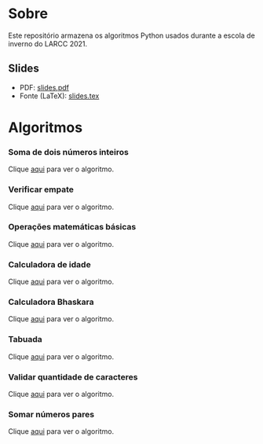 # Sobre

Este repositório armazena os algoritmos Python usados durante a escola de inverno do LARCC 2021.

## Slides

- PDF: [slides.pdf](slides.pdf)
- Fonte (LaTeX): [slides.tex](slides.tex)

# Algoritmos

### Soma de dois números inteiros

Clique [aqui](exercicios/soma-inteiros.py) para ver o algoritmo.

### Verificar empate

Clique [aqui](exercicios/verificar-empate.py) para ver o algoritmo.

### Operações matemáticas básicas

Clique [aqui](exercicios/operacoes-matematicas.py) para ver o algoritmo.

### Calculadora de idade

Clique [aqui](exercicios/calculadora-idade.py) para ver o algoritmo.

### Calculadora Bhaskara

Clique [aqui](exercicios/bhaskara.py) para ver o algoritmo.

### Tabuada

Clique [aqui](exercicios/tabuada.py) para ver o algoritmo.

### Validar quantidade de caracteres

Clique [aqui](exercicios/validar-caracteres.py) para ver o algoritmo.

### Somar números pares

Clique [aqui](exercicios/somar-pares.py) para ver o algoritmo.
